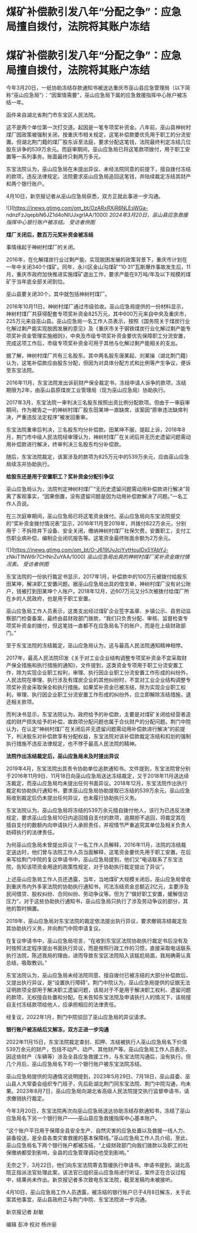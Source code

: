 # 煤矿补偿款引发八年“分配之争”：应急局擅自拨付，法院将其账户冻结

# 煤矿补偿款引发八年“分配之争”：应急局擅自拨付，法院将其账户冻结

今年3月20日，一纸协助冻结存款通知书被送达重庆市巫山县应急管理局（以下简称“巫山应急局”）：“因案情需要”，巫山应急局下属的应急救援指挥中心账户被冻结一年。

函件来自湖北省荆门市东宝区人民法院。

这不是两个单位第一次打交道。起因是一笔专项奖补资金。八年前，巫山县神树村煤厂因政策被强制关闭，按重庆市相关规定，这笔补偿款要优先用于职工的分流安置。但湖北荆门籍的煤厂股东诉至法庭，要求分配这笔钱，法院最终判定冻结几位股东诉争的539万余元。而庭审期间，巫山应急局已将这笔款项拨付，用于职工安置等一系列事务。账面最终只剩两万多元。

东宝法院认为，巫山应急局在未提出异议、未经法院同意的前提下，擅自拨付冻结的款项，违反法律规定。法院要求巫山应急局追回这笔钱，并陆续裁定冻结其财产和两个银行账户。

4月10日，新京报记者从巫山应急局获悉，双方正就此事进一步沟通。

![](https://inews.gtimg.com/om_bt/OzARxRXjR6NLEsWGa-
ndnzFzJqepbN6JZ1d4oNlUJxgrIAA/1000) _2024年3月20日，巫山县应急救援指挥中心银行账户被冻结。 受访者供图_

**煤厂关闭后，数百万元奖补资金被冻结**

事情缘起于神树村煤厂的关闭。

2016年，在化解煤炭行业过剩产能、实现脱困发展的政策背景下，重庆市计划在一年中关闭340个煤矿。同年，永川区金山沟煤矿“10·31”瓦斯爆炸事故发生后，11月，重庆市政府加快推进实施煤矿退出工作，要求产能在9万吨/年及以下规模的煤矿于当年底全部关闭到位。

巫山县要关闭30个，其中就包括神树村煤厂。

2016年10月11日，神树村煤厂通过市级验收。巫山应急局提供的一份材料显示，神树村煤厂共获得配套专项奖补资金825万元，其中600万元来自中央及重庆市，225万元来自巫山县。巫山应急局一名工作人员表示，按照《国务院关于煤炭行业化解过剩产能实现脱困发展的意见》及《重庆市关于钢铁煤炭行业化解过剩产能专项奖补资金管理实施细则》，中央及市级专项奖补资金要优先保障职工分流安置，完成这项工作后，市级专项奖补资金可用于其他与化解过剩产能相关的支出。

据了解，神树村煤厂共有三名股东。其中两名股东唐某起、刘某操（湖北荆门籍）认为，这笔补偿款应由股东分配，但因为对具体分配方式和比例等产生争议，便诉至东宝法院。

2016年11月，东宝法院发出诉前财产保全裁定书，冻结申请人诉争的款项，冻结期限为2年，由巫山县原煤炭工业管理局（现为巫山应急局）协助执行。

2017年3月，东宝法院一审判决三名股东按照出资比例分配款项。但由于一审庭审期间，作为被告之一的神树村煤厂股东田某坤一直缺席，该案因“原审违法缺席判决，严重违反法定程序”被发回重审。

东宝法院重审后判决，三名股东均分补偿款。田某坤不服，提起上诉，2018年8月，荆门市中级人民法院经审理认为，神树村煤厂在关闭后并无历史遗留问题需动用补偿款进行解决，终审判决三名股东均分补偿款。

随后，东宝法院裁定，该案涉及的款项为825万元中的539万余元，应由巫山应急局续冻并协助执行。

**给股东还是用于安置职工？奖补资金分配引争议**

巫山应急局认为，法院判定神树村煤厂“无历史遗留问题需动用补偿款进行解决”背离了客观事实，“因果倒置，没有遗留问题是因为动用补偿款解决了问题。”一名工作人员说。

在三次庭审期间，巫山应急局已将这笔资金拨付。巫山应急局向东宝法院提交的“奖补资金拨付情况表”显示，2016年11月至2018年，共拨付822万余元，分别用于：不拆除井下设备、安全关闭，缴纳神树村煤厂社保欠费，安置职工，支付工伤职业病补偿，编制企业闭坑报告等。这笔资金最终账面余额为2万余元。

![](https://inews.gtimg.com/om_bt/O-J619UyJcjYvtHouIDx5YAbYJ-
zNkiT1NW6r7CHNnZuYAA/1000) _巫山应急局出具的神树村煤厂奖补资金拨付情况表。 受访者供图_

东宝法院的一份执行裁定书显示，2017年1月，补偿款中的100万元被拨付给股东田某坤，解决职工安置问题。据巫山应急局出具的借支单，神树村煤厂没有对公账户，钱被打到田某坤个人账户。2018年12月，近607万元又分5次被拨付给煤厂所在乡的人民政府，也是用于职工安置。

巫山应急局工作人员表示，这类支出经过煤矿企业签字盖章、乡镇公示、县劳动监察部门检查备案，最终由县财政部门拨款，“我们只负责分配、审核、监督检查专项奖补资金的拨付，但这笔钱一直都不在应急局名下的账户，而是在上级财政部门。”

至于东宝法院的冻结裁定，巫山应急局认为，这与最高人民法院通知精神相悖。

2017年，最高人民法院印发《关于对工业企业结构调整专项奖补资金不宜采取财产保全措施和执行措施的通知》，文件提到，这类资金专项用于职工分流安置工作，除为实现企业职工权利，审理、执行因企业职工分流安置工作形成的纠纷外，人民法院在审理、执行涉及有煤炭企业的其他纠纷时，不宜对工业企业结构调整专项奖补资金采取保全和执行措施。如果奖补资金已被冻结，除为实现企业职工权利，审理、执行因企业职工分流安置工作形成的纠纷外，应立即解除冻结措施，退还相关款项。

而判决书显示，东宝法院认为，政府给予的补偿款，主要是对煤矿关闭给经营者造成的财产损失给予的补偿，故款项分配问题也属于合伙财产的分配问题。荆门中院认为，在认定“神树村煤厂在关闭后并无遗留问题需动用补偿款进行解决”的前提下，判决股东对补偿款享有分配权益，东宝法院对该补偿款裁定冻结和扣划的强制执行措施不违反法律规定，也不悖于最高人民法院的精神。

**法院作出冻结裁定后，巫山应急局未及时提出异议**

2019年4月，东宝法院出具责令协助单位追款通知书。文件提到，东宝法院曾分别于2016年11月9日、11月18日向巫山应急局送达冻结裁定，又于2018年11月送达续冻裁定，而巫山应急局均未提出任何书面异议。2018年12月，东宝法院作出执行裁定和协助执行通知书，要求巫山应急局协助提取已冻结的539万余元，巫山应急局收到裁定后仍未提出任何异议，也未履行协助执行义务。

东宝法院认为，巫山应急局将冻结的539万余元擅自拨付他人，该行为已违反法律规定，要求巫山应急局10日内追回擅自支付的款项，逾期拒不追回，将裁定其在擅自支付的数额内向申请执行人承担责任，并视情节严重追究其单位及相关负责人妨碍执行的法律责任。

为何巫山应急局未曾提出异议？一名工作人员解释，2016年11月，法院的冻结裁定送达时，他们曾与法院工作人员当面解释，这笔资金要优先用于职工安置。在后来写给荆门中院的复议申请书中，巫山应急局提到，他们又“电话联系了东宝法院，告知该项资金用途的政策性规定，对于协助执行裁定提出了异议”。

上述巫山应急局工作人员还透露，当年，当地煤矿大规模关闭后，巫山应急局曾收到重庆市内外多家法院的协助执行通知书，司法冻结资金总额近2亿元，主要涉及民间借贷、股权纠纷、合同纠纷、劳动争议等。但为了“做好职工安置，缓解信访压力”，对于这些协助执行通知书，巫山应急局只执行了涉及劳动争议的部分，其他的暂时搁置。

2019年，巫山应急局对东宝法院的裁定依法提出执行异议，要求撤销冻结裁定及其协助执行义务，并向荆门中院申请复议。

在复议申请书中，巫山应急局坦言，“在收到东宝区法院协助执行裁定书后没有及时按照法定程序提出书面执行异议，而是按照行政工作的习惯，直接采取电话联系执行法院，陈述我局的理由，进而导致东宝区法院陷入该尴尬局面，我局确需认真总结，吸取教训。”

东宝法院认为，巫山应急局未经法院同意、擅自拨付已被冻结的大部分补偿款后，又提出执行异议，是“设置执行障碍”。荆门中院认为，巫山应急局提供的证据无法证明款项全部用于解决职工遗留问题，该局对于不是用于解决职工权利、遗留问题的款项，无权擅自处置和分配。在未告知东宝法院及申请执行人的情况下，该局擅自支付冻结款项给他人，应承担相应的法律责任。

经复议，2022年1月，荆门中院驳回了巫山应急局的异议请求。

**银行账户被冻结后又解冻，双方正进一步沟通**

2022年11月15日，东宝法院裁定查封、扣押、冻结被执行人巫山应急局名下价值539万余元的财产，包括不动产、动产、其他财产等。巫山应急局工作人员表示，因这些财产（车辆等）涉及全县应急救援工作，与东宝法院沟通后，没有执行。但几个月后，巫山应急局名下的一个银行账户被东宝法院冻结。

巫山应急局提供的沟通情况说明提到，2023年5月29日、7月18日，巫山县委、巫山县人大常委会组织专门班子，先后赴湖北荆门同东宝法院、荆门中院沟通，均未果。2023年8月7日，巫山应急局向湖北省高级人民法院提交执行监督申请书，请求撤销执行裁定。

今年3月20日，东宝法院再次向巫山应急局送达协助冻结存款通知书，冻结了巫山应急局名下另一个银行账户——巫山县应急救援指挥中心基本账户。

“这个账户平日用于保障全县安全生产、自然灾害的应急处置以及救援一线人力、装备投送，是全县各类灾害救援的基本保障线。”巫山应急局工作人员介绍，至此，巫山应急局名下两个银行账户都被冻结，“上级财政部门向我们拨款以及职工的社保缴纳都受到影响，全县的应急管理调动也受到影响。”

无奈之下，3月22日，他们向东宝法院寄去暂缓执行申请书。申请书提到，湖北高院正指派法官处理此案，该法官已组织巫山应急局进行听证，案件正在合议过程中，结果尚未作出。新京报记者多次致电东宝法院，截至发稿均未被接听。

4月10日，巫山应急局工作人员透露，被冻结的银行账户已于4月8日解冻，关于此案其他事宜，巫山县政府正与荆门中院、东宝法院进一步沟通。

新京报记者 赵敏

编辑 彭冲 校对 杨许丽


